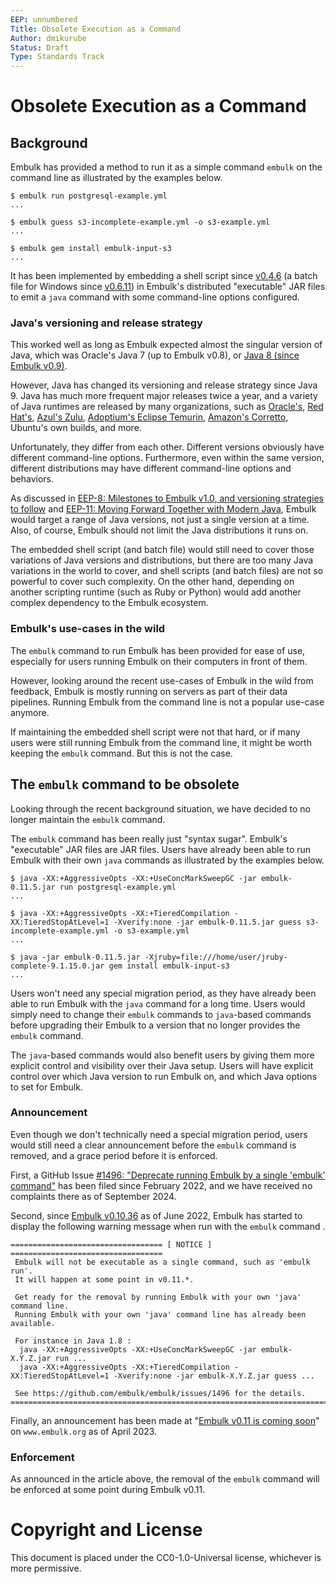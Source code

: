 ```yaml
---
EEP: unnumbered
Title: Obsolete Execution as a Command
Author: dmikurube
Status: Draft
Type: Standards Track
---
```


Obsolete Execution as a Command
================================

Background
-----------

Embulk has provided a method to run it as a simple command `embulk` on the command line as illustrated by the examples below.

```
$ embulk run postgresql-example.yml
...
```

```
$ embulk guess s3-incomplete-example.yml -o s3-example.yml
...
```

```
$ embulk gem install embulk-input-s3
...
```

It has been implemented by embedding a shell script since [v0.4.6](https://github.com/embulk/embulk/commit/38b000d5c6be13ad4ea2818d3cf6ea67e9d86c51) (a batch file for Windows since [v0.6.11](https://github.com/embulk/embulk/pull/192)) in Embulk's distributed "executable" JAR files to emit a `java` command with some command-line options configured.

### Java's versioning and release strategy

This worked well as long as Embulk expected almost the singular version of Java, which was Oracle's Java 7 (up to Embulk v0.8), or [Java 8 (since Embulk v0.9)](https://github.com/embulk/embulk/pull/853).

However, Java has changed its versioning and release strategy since Java 9. Java has much more frequent major releases twice a year, and a variety of Java runtimes are released by many organizations, such as [Oracle's](https://www.oracle.com/java/), [Red Hat's](https://developers.redhat.com/products/openjdk/overview), [Azul's Zulu](https://www.azul.com/products/core/), [Adoptium's Eclipse Temurin](https://adoptium.net/temurin/), [Amazon's Corretto](https://aws.amazon.com/en/corretto/), Ubuntu's own builds, and more.

Unfortunately, they differ from each other. Different versions obviously have different command-line options. Furthermore, even within the same version, different distributions may have different command-line options and behaviors.

As discussed in [EEP-8: Milestones to Embulk v1.0, and versioning strategies to follow](./eep-0008.md) and [EEP-11: Moving Forward Together with Modern Java](./eep-0011.md), Embulk would target a range of Java versions, not just a single version at a time. Also, of course, Embulk should not limit the Java distributions it runs on.

The embedded shell script (and batch file) would still need to cover those variations of Java versions and distributions, but there are too many Java variations in the world to cover, and shell scripts (and batch files) are not so powerful to cover such complexity. On the other hand, depending on another scripting runtime (such as Ruby or Python) would add another complex dependency to the Embulk ecosystem.

### Embulk's use-cases in the wild

The `embulk` command to run Embulk has been provided for ease of use, especially for users running Embulk on their computers in front of them.

However, looking around the recent use-cases of Embulk in the wild from feedback, Embulk is mostly running on servers as part of their data pipelines. Running Embulk from the command line is not a popular use-case anymore.

If maintaining the embedded shell script were not that hard, or if many users were still running Embulk from the command line, it might be worth keeping the `embulk` command. But this is not the case.

The `embulk` command to be obsolete
------------------------------------

Looking through the recent background situation, we have decided to no longer maintain the `embulk` command.

The `embulk` command has been really just "syntax sugar". Embulk's "executable" JAR files are JAR files. Users have already been able to run Embulk with their own `java` commands as illustrated by the examples below.

```
$ java -XX:+AggressiveOpts -XX:+UseConcMarkSweepGC -jar embulk-0.11.5.jar run postgresql-example.yml
...
```

```
$ java -XX:+AggressiveOpts -XX:+TieredCompilation -XX:TieredStopAtLevel=1 -Xverify:none -jar embulk-0.11.5.jar guess s3-incomplete-example.yml -o s3-example.yml
...
```

```
$ java -jar embulk-0.11.5.jar -Xjruby=file:///home/user/jruby-complete-9.1.15.0.jar gem install embulk-input-s3
...
```

Users won't need any special migration period, as they have already been able to run Embulk with the `java` command for a long time. Users would simply need to change their `embulk` commands to `java`-based commands before upgrading their Embulk to a version that no longer provides the `embulk` command.

The `java`-based commands would also benefit users by giving them more explicit control and visibility over their Java setup. Users will have explicit control over which Java version to run Embulk on, and which Java options to set for Embulk.

### Announcement

Even though we don't technically need a special migration period, users would still need a clear announcement before the `embulk` command is removed, and a grace period before it is enforced.

First, a GitHub Issue [#1496: "Deprecate running Embulk by a single 'embulk' command"](https://github.com/embulk/embulk/issues/1496) has been filed since February 2022, and we have received no complaints there as of September 2024.

Second, since [Embulk v0.10.36](https://github.com/embulk/embulk/releases/tag/v0.10.36) as of June 2022, Embulk has started to display the following warning message when run with the `embulk` command .

```
================================== [ NOTICE ] ==================================
 Embulk will not be executable as a single command, such as 'embulk run'.
 It will happen at some point in v0.11.*.

 Get ready for the removal by running Embulk with your own 'java' command line.
 Running Embulk with your own 'java' command line has already been available.

 For instance in Java 1.8 :
  java -XX:+AggressiveOpts -XX:+UseConcMarkSweepGC -jar embulk-X.Y.Z.jar run ...
  java -XX:+AggressiveOpts -XX:+TieredCompilation -XX:TieredStopAtLevel=1 -Xverify:none -jar embulk-X.Y.Z.jar guess ...

 See https://github.com/embulk/embulk/issues/1496 for the details.
================================================================================
```

Finally, an announcement has been made at "[Embulk v0.11 is coming soon](https://www.embulk.org/articles/2023/04/13/embulk-v0.11-is-coming-soon.html)" on `www.embulk.org` as of April 2023.

### Enforcement

As announced in the article above, the removal of the `embulk` command will be enforced at some point during Embulk v0.11.

Copyright and License
======================

This document is placed under the CC0-1.0-Universal license, whichever is more permissive.
